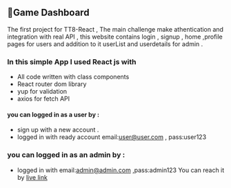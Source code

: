 ## 📌Game Dashboard 
 The first project for TT8-React , The main challenge make athentication and integration with real API , this website contains login , signup , home ,profile pages for users and addition to it userList and userdetails for admin . 
### In this simple App I used React js with 
- All code written with class components
- React router dom library 
- yup for validation
- axios for fetch API 
#### you can logged in as a user by :
- sign up with a new account . 
- logged in with ready account email:user@user.com , pass:user123
### you can logged in as an admin by :
- logged in with email:admin@admin.com ,pass:admin123
You can reach it by [live link](https://idyllic-treacle-d280ec.netlify.app/)
